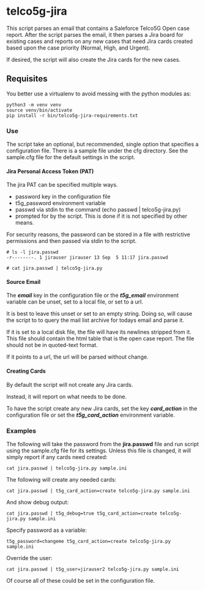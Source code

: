 
# telco5g-jira
This script parses an email that contains a Saleforce Telco5G Open case report.
After the script parses the email, it then parses a Jira board for existing cases and reports on any new cases that need Jira cards created based upon the case priority (Normal, High, and Urgent).

If desired, the script will also create the Jira cards for the new cases.

## Requisites
You better use a virtualenv to avoid messing with the python modules as:

	python3 -m venv venv
	source venv/bin/activate
	pip install -r bin/telco5g-jira-requirements.txt

### Use
The script take an optional, but recommended, single option that specifies a configuration file.
There is a sample file under the cfg directory.
See the sample.cfg file for the default settings in the script.

#### Jira Personal Access Token (PAT)
The jira PAT can be specified multiple ways.
 - password key in the configuration file
 - t5g_password environment variable
 - passwd via stdin to the command (echo passwd | telco5g-jira.py)
 - prompted for by the script. This is done if it is not specified by other means.

For security reasons, the password can be stored in a file with restrictive permissions and then passed via stdin to the script.

    # ls -l jira.passwd
    -r--------. 1 jirauser jirauser 13 Sep  5 11:17 jira.passwd

    # cat jira.passwd | telco5g-jira.py



#### Source Email
The ***email*** key in the configuration file or the ***t5g_email*** environment variable can be unset, set to a local file, or set to a url.

It is best to leave this unset or set to an empty string.
Doing so, will cause the script to to query the mail list archive for todays email and parse it.

If it is set to a local disk file, the file will have its newlines stripped from it.
This file should contain the html table that is the open case report.
The file should not be in quoted-text format.

If it points to a url, the url will be parsed without change.


#### Creating Cards
By default the script will not create any Jira cards.

Instead, it will report on what needs to be done.

To have the script create any new Jira cards, set the key ***card_action*** in the configuration file or set the ***t5g_card_action*** environment variable.


### Examples

The following will take the password from the **jira.passwd** file and run script using the sample.cfg file for its settings. 
Unless this file is changed, it will simply report if any cards need created:

    cat jira.passwd | telco5g-jira.py sample.ini

The following will create any needed cards:

    cat jira.passwd | t5g_card_action=create telco5g-jira.py sample.ini

And show debug output:

    cat jira.passwd | t5g_debug=true t5g_card_action=create telco5g-jira.py sample.ini

Specify password as a variable:

    t5g_password=changeme t5g_card_action=create telco5g-jira.py sample.ini

Override the user:

    cat jira.passwd | t5g_user=jirauser2 telco5g-jira.py sample.ini

Of course all of these could be set in the configuration file.







